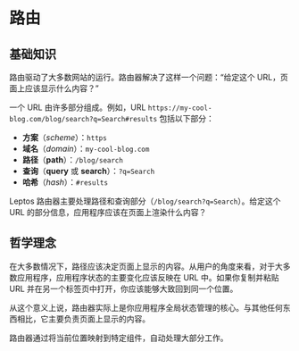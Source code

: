 # 路由

## 基础知识

路由驱动了大多数网站的运行。路由器解决了这样一个问题：“给定这个 URL，页面上应该显示什么内容？”

一个 URL 由许多部分组成。例如，URL `https://my-cool-blog.com/blog/search?q=Search#results` 包括以下部分：

- **方案**（_scheme_）：`https`
- **域名**（_domain_）：`my-cool-blog.com`
- **路径**（**path**）：`/blog/search`
- **查询**（**query** 或 **search**）：`?q=Search`
- **哈希**（_hash_）：`#results`

Leptos 路由器主要处理路径和查询部分（`/blog/search?q=Search`）。给定这个 URL 的部分信息，应用程序应该在页面上渲染什么内容？

## 哲学理念

在大多数情况下，路径应该决定页面上显示的内容。从用户的角度来看，对于大多数应用程序，应用程序状态的主要变化应该反映在 URL 中。如果你复制并粘贴 URL 并在另一个标签页中打开，你应该能够大致回到同一个位置。

从这个意义上说，路由器实际上是你应用程序全局状态管理的核心。与其他任何东西相比，它主要负责页面上显示的内容。

路由器通过将当前位置映射到特定组件，自动处理大部分工作。